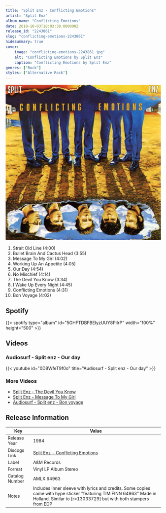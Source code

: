 ```yaml
---
title: "Split Enz - Conflicting Emotions"
artist: "Split Enz"
album_name: "Conflicting Emotions"
date: 2018-10-03T18:03:38.000000Z
release_id: "2243861"
slug: "conflicting-emotions-2243861"
hideSummary: true
cover:
    image: "conflicting-emotions-2243861.jpg"
    alt: "Conflicting Emotions by Split Enz"
    caption: "Conflicting Emotions by Split Enz"
genres: ["Rock"]
styles: ["Alternative Rock"]
---
```


![Conflicting Emotions by Split Enz](conflicting-emotions-2243861.jpg)

<!-- section break -->

1. Strait Old Line (4:00)
2. Bullet Brain And Cactus Head (3:55)
3. Message To My Girl (4:02)
4. Working Up An Appetite (4:05)
5. Our Day (4:54)
6. No Mischief (4:14)
7. The Devil You Know (3:34)
8. I Wake Up Every Night (4:45)
9. Conflicting Emotions (4:31)
10. Bon Voyage (4:02)

<!-- section break -->


## Spotify
{{< spotify type="album" id="5GHFTDBFBEIyzUUY8PiIrP" width="100%" height="500" >}}



## Videos
### Audiosurf - Split enz - Our day
{{< youtube id="0D8WfeT9f0o" title="Audiosurf - Split enz - Our day" >}}<br>

### More Videos

- [Split Enz - The Devil You Know](https://www.youtube.com/watch?v=7WGCQqYlgZQ)
- [Split Enz - Message To My Girl](https://www.youtube.com/watch?v=O6YD4rjVIO8)
- [Audiosurf - Split enz - Bon voyage](https://www.youtube.com/watch?v=e7FqT3T1_q4)


## Release Information
|  Key           | Value                                                |
| ---------------| ---------------------------------------------------- |
| Release Year   | 1984                                   |
| Discogs Link   | [Split Enz - Conflicting Emotions](https://www.discogs.com/release/2243861-Split-Enz-Conflicting-Emotions) |
| Label          | A&M Records |
| Format         | Vinyl LP Album Stereo |
| Catalog Number | AMLX 64963 |
| Notes | Includes inner sleeve with lyrics and credits.  Some copies came with hype sticker  "featuring  TIM FINN  64963"  Made in Holland.  Similar to [r=13033729] but with both stampers from EDP |